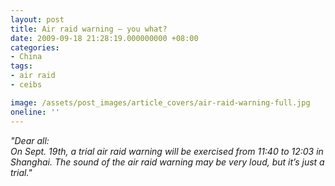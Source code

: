 ```yaml
---
layout: post
title: Air raid warning – you what?
date: 2009-09-18 21:28:19.000000000 +08:00
categories:
- China
tags:
- air raid
- ceibs

image: /assets/post_images/article_covers/air-raid-warning-full.jpg
oneline: ''
---
```

<em>"Dear all:<br />
On Sept. 19th, a trial air raid warning will be exercised from 11:40 to 12:03 in Shanghai. The sound of the air raid warning may be very loud, but it’s just a trial."</em>

